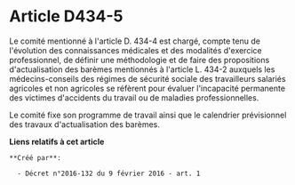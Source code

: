 # Article D434-5

Le comité mentionné à l'article D. 434-4 est chargé, compte tenu de l'évolution des connaissances médicales et des modalités
d'exercice professionnel, de définir une méthodologie et de faire des propositions d'actualisation des barèmes mentionnés à
l'article L. 434-2 auxquels les médecins-conseils des régimes de sécurité sociale des travailleurs salariés agricoles et non
agricoles se réfèrent pour évaluer l'incapacité permanente des victimes d'accidents du travail ou de maladies
professionnelles.

Le comité fixe son programme de travail ainsi que le calendrier prévisionnel des travaux d'actualisation des barèmes.

**Liens relatifs à cet article**

	**Créé par**:

	  - Décret n°2016-132 du 9 février 2016 - art. 1

